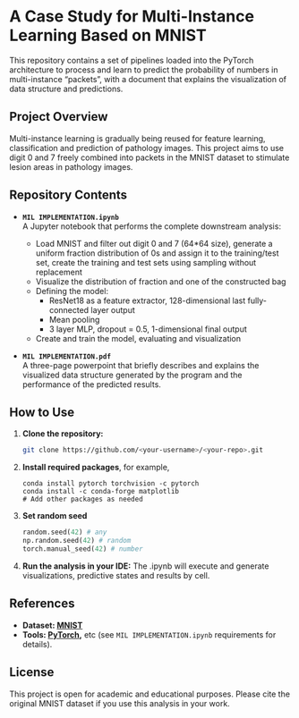 # A Case Study for Multi-Instance Learning Based on MNIST

This repository contains a set of pipelines loaded into the PyTorch architecture to process and learn to predict the probability of numbers in multi-instance “packets”, with a document that explains the visualization of data structure and predictions.

## Project Overview

Multi-instance learning is gradually being reused for feature learning, classification and prediction of pathology images. This project aims to use digit 0 and 7 freely combined into packets in the MNIST dataset to stimulate lesion areas in pathology images.

## Repository Contents

- **`MIL IMPLEMENTATION.ipynb`**  
  A Jupyter notebook that performs the complete downstream analysis:
  - Load MNIST and filter out digit 0 and 7 (64*64 size), generate a uniform fraction distribution of 0s and assign it to the training/test set, create the training and test sets using sampling without replacement
  - Visualize the distribution of fraction and one of the constructed bag
  - Defining the model:
      - ResNet18 as a feature extractor, 128-dimensional last fully-connected layer output
      - Mean pooling
      - 3 layer MLP, dropout = 0.5, 1-dimensional final output
  - Create and train the model, evaluating and visualization

- **`MIL IMPLEMENTATION.pdf`**  
  A three-page powerpoint that briefly describes and explains the visualized data structure generated by the program and the performance of the predicted results.
 
## How to Use

1. **Clone the repository:**
   ```bash
   git clone https://github.com/<your-username>/<your-repo>.git
2. **Install required packages**, for example,
   ```shell
   conda install pytorch torchvision -c pytorch
   conda install -c conda-forge matplotlib
   # Add other packages as needed
3. **Set random seed**
   ```python
   random.seed(42) # any
   np.random.seed(42) # random
   torch.manual_seed(42) # number
4. **Run the analysis in your IDE:**
The .ipynb will execute and generate visualizations, predictive states and results by cell.

## References

- **Dataset: [MNIST](https://www.mnist.org/)**
- **Tools: [PyTorch](https://pytorch.org/),** etc (see `MIL IMPLEMENTATION.ipynb` requirements for details).

## License

This project is open for academic and educational purposes. Please cite the original MNIST dataset if you use this analysis in your work.
